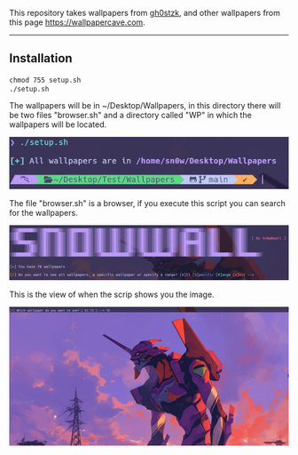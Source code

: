 
This repository takes wallpapers from [gh0stzk](https://github.com/gh0stzk/dotfiles), and other wallpapers from this page https://wallpapercave.com.

---
## Installation

``` 
chmod 755 setup.sh
./setup.sh
```

The wallpapers will be in ~/Desktop/Wallpapers, in this directory there will be two files "browser.sh" and a directory called "WP" in which the wallpapers will be located.

![Alt text](Images/image1.png)

The file "browser.sh" is a browser, if you execute this script you can search for the wallpapers.

![Alt text](Images/image2.png)

This is the view of when the scrip shows you the image.

![Alt text](Images/image3.png)
